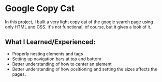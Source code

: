 # Google Copy Cat
In this project, I built a very light copy cat of the google search page using only HTML and CSS. It's not functional, of course, but it gives a look of it.

## What I Learned/Experienced:
- Properly nesting elements and tags
- Setting up navigation bars at top and bottom
- Better understanding of how to center an element
- Better understanding of how positioning and setting the sizes affects the pages.